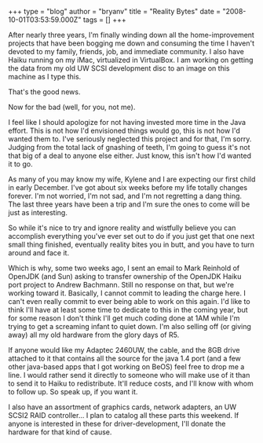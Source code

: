 +++
type = "blog"
author = "bryanv"
title = "Reality Bytes"
date = "2008-10-01T03:53:59.000Z"
tags = []
+++

After nearly three years, I'm finally winding down all the home-improvement projects that have been bogging me down and consuming the time I haven't devoted to my family, friends, job, and immediate community. I also have Haiku running on my iMac, virtualized in VirtualBox. I am working on getting the data from my old UW SCSI development disc to an image on this machine as I type this.

That's the good news.

Now for the bad (well, for you, not me).

I feel like I should apologize for not having invested more time in the Java effort. This is not how I'd envisioned things would go, this is not how I'd wanted them to. I've seriously neglected this project and for that, I'm sorry. Judging from the total lack of gnashing of teeth, I'm going to guess it's not that big of a deal to anyone else either. Just know, this isn't how I'd wanted it to go.

As many of you may know my wife, Kylene and I are expecting our first child in early December. I've got about six weeks before my life totally changes forever. I'm not worried, I'm not sad, and I'm not regretting a dang thing. The last three years have been a trip and I'm sure the ones to come will be just as interesting.

So while it's nice to try and ignore reality and wistfully believe you can accomplish everything you've ever set out to do if you just get that one next small thing finished, eventually reality bites you in butt, and you have to turn around and face it.

Which is why, some two weeks ago, I sent an email to Mark Reinhold of OpenJDK (and Sun) asking to transfer ownership of the OpenJDK Haiku port project to Andrew Bachmann. Still no response on that, but we're working toward it. Basically, I cannot commit to leading the charge here. I can't even really commit to ever being able to work on this again. I'd like to think I'll have at least some time to dedicate to this in the coming year, but for some reason I don't think I'll get much coding done at 1AM while I'm trying to get a screaming infant to quiet down. I'm also selling off (or giving away) all my old hardware from the glory days of R5.

If anyone would like my Adaptec 2460UW, the cable, and the 8GB drive attached to it that contains all the source for the java 1.4 port (and a few other java-based apps that I got working on BeOS) feel free to drop me a line. I would rather send it directly to someone who will make use of it than to send it to Haiku to redistribute. It'll reduce costs, and I'll know with whom to follow up. So speak up, if you want it.

I also have an assortment of graphics cards, network adapters, an UW SCSI2 RAID controller... I plan to catalog all these parts this weekend. If anyone is interested in these for driver-development, I'll donate the hardware for that kind of cause.

